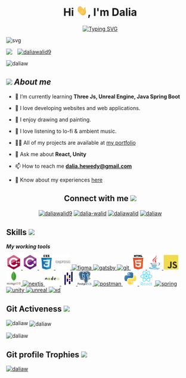 
<h1 align="center">Hi <img src="https://raw.githubusercontent.com/ABSphreak/ABSphreak/master/gifs/Hi.gif" width="30px">, I'm Dalia</h1>
<!-- <h3 align="center">A passionate frontend developer from Egypt</h3> -->

<div align="center">
  
[![Typing SVG](http://readme-typing-svg.herokuapp.com?size=24&center=true&vCenter=true&lines=Computer+Engineering+Student;A+Passionate+Front-End+dev;UI%2FUX+Designer;AR%2FXR+Enthusiast;Interested+in+Open+CV;Artist;Game-dev+Enthusiast)](https://git.io/typing-svg)
  
</div>

      
![svg](https://app.svgator.com/assets/svgator.webapp/log-in-girl.svg?size=10)
      
<img src="https://media.giphy.com/media/ObNTw8Uzwy6KQ/giphy.gif" width="30px" align="left">

<p align="left"> <a href="https://twitter.com/daliawalid9" target="blank"><img src="https://img.shields.io/twitter/follow/daliawalid9?logo=twitter&style=for-the-badge" alt="daliawalid9" /></a> </p>
</p>

<p align="left"> <img src="https://komarev.com/ghpvc/?username=daliaw&label=Profile%20views&color=0e75b6&style=flat" alt="daliaw" /> </p>

<h2 align="left"><img src="https://media.giphy.com/media/iY8CRBdQXODJSCERIr/giphy.gif" width="30px">&nbsp;<i><b>About me </i></b></h2>

- 🌱 I’m currently learning **Three Js, Unreal Engine, Java Spring Boot**

- 💁‍ I love developing websites and web applications.

- 🎨 I enjoy drawing and painting. 

- 🎵 I love listening to lo-fi & ambient music.

- 👨‍💻 All of my projects are available at [my portfolio](daliawalid.netlify.app)

- 💬 Ask me about **React, Unity**

- 📫 How to reach me **dalia.hewedy@gmail.com**

- 📄 Know about my experiences [here](https://drive.google.com/file/d/1CYqharjxDlPxbNTEUNsOb5AWUuShDjOu/view?usp=sharing)

<h2 align="center"> Connect with me <img src='https://raw.githubusercontent.com/ShahriarShafin/ShahriarShafin/main/Assets/handshake.gif' width="100px"> </h2>
<p align="center">
<a href="https://twitter.com/daliawalid9" target="blank"><img align="center" src="https://raw.githubusercontent.com/rahuldkjain/github-profile-readme-generator/master/src/images/icons/Social/twitter.svg" alt="daliawalid9" height="30" width="40" /></a>
<a href="https://linkedin.com/in/dalia-walid" target="blank"><img align="center" src="https://raw.githubusercontent.com/rahuldkjain/github-profile-readme-generator/master/src/images/icons/Social/linked-in-alt.svg" alt="dalia-walid" height="30" width="40" /></a>
<a href="https://www.behance.net/daliawalid" target="blank"><img align="center" src="https://raw.githubusercontent.com/rahuldkjain/github-profile-readme-generator/master/src/images/icons/Social/behance.svg" alt="daliawalid" height="30" width="40" /></a>
<a href="https://codepen.io/daliaw" target="blank"><img align="center" src="https://raw.githubusercontent.com/rahuldkjain/github-profile-readme-generator/master/src/images/icons/Social/codepen.svg" alt="daliaw" height="30" width="40" /></a>





<h2> Skills <img src = "https://media2.giphy.com/media/QssGEmpkyEOhBCb7e1/giphy.gif?cid=ecf05e47a0n3gi1bfqntqmob8g9aid1oyj2wr3ds3mg700bl&rid=giphy.gif" width = 32px> </h2>
<p align="left"><i><b>My working tools</i></b>
<p align="left">
<p align="left"> <a href="https://www.w3schools.com/cpp/" target="_blank" rel="noreferrer"> <img src="https://raw.githubusercontent.com/devicons/devicon/master/icons/cplusplus/cplusplus-original.svg" alt="cplusplus" width="40" height="40"/> </a> <a href="https://www.w3schools.com/cs/" target="_blank" rel="noreferrer"> <img src="https://raw.githubusercontent.com/devicons/devicon/master/icons/csharp/csharp-original.svg" alt="csharp" width="40" height="40"/> </a> <a href="https://www.w3schools.com/css/" target="_blank" rel="noreferrer"> <img src="https://raw.githubusercontent.com/devicons/devicon/master/icons/css3/css3-original-wordmark.svg" alt="css3" width="40" height="40"/> </a> <a href="https://expressjs.com" target="_blank" rel="noreferrer"> <img src="https://raw.githubusercontent.com/devicons/devicon/master/icons/express/express-original-wordmark.svg" alt="express" width="40" height="40"/> </a> <a href="https://www.figma.com/" target="_blank" rel="noreferrer"> <img src="https://www.vectorlogo.zone/logos/figma/figma-icon.svg" alt="figma" width="40" height="40"/> </a> <a href="https://www.gatsbyjs.com/" target="_blank" rel="noreferrer"> <img src="https://www.vectorlogo.zone/logos/gatsbyjs/gatsbyjs-icon.svg" alt="gatsby" width="40" height="40"/> </a> <a href="https://git-scm.com/" target="_blank" rel="noreferrer"> <img src="https://www.vectorlogo.zone/logos/git-scm/git-scm-icon.svg" alt="git" width="40" height="40"/> </a> <a href="https://www.w3.org/html/" target="_blank" rel="noreferrer"> <img src="https://raw.githubusercontent.com/devicons/devicon/master/icons/html5/html5-original-wordmark.svg" alt="html5" width="40" height="40"/> </a> <a href="https://www.java.com" target="_blank" rel="noreferrer"> <img src="https://raw.githubusercontent.com/devicons/devicon/master/icons/java/java-original.svg" alt="java" width="40" height="40"/> </a> <a href="https://developer.mozilla.org/en-US/docs/Web/JavaScript" target="_blank" rel="noreferrer"> <img src="https://raw.githubusercontent.com/devicons/devicon/master/icons/javascript/javascript-original.svg" alt="javascript" width="40" height="40"/> </a> <a href="https://www.mongodb.com/" target="_blank" rel="noreferrer"> <img src="https://raw.githubusercontent.com/devicons/devicon/master/icons/mongodb/mongodb-original-wordmark.svg" alt="mongodb" width="40" height="40"/> </a> <a href="https://nextjs.org/" target="_blank" rel="noreferrer"> <img src="https://cdn.worldvectorlogo.com/logos/nextjs-2.svg" alt="nextjs" width="40" height="40"/> </a> <a href="https://nodejs.org" target="_blank" rel="noreferrer"> <img src="https://raw.githubusercontent.com/devicons/devicon/master/icons/nodejs/nodejs-original-wordmark.svg" alt="nodejs" width="40" height="40"/> </a> <a href="https://pandas.pydata.org/" target="_blank" rel="noreferrer"> <img src="https://raw.githubusercontent.com/devicons/devicon/2ae2a900d2f041da66e950e4d48052658d850630/icons/pandas/pandas-original.svg" alt="pandas" width="40" height="40"/> </a> <a href="https://www.postgresql.org" target="_blank" rel="noreferrer"> <img src="https://raw.githubusercontent.com/devicons/devicon/master/icons/postgresql/postgresql-original-wordmark.svg" alt="postgresql" width="40" height="40"/> </a> <a href="https://postman.com" target="_blank" rel="noreferrer"> <img src="https://www.vectorlogo.zone/logos/getpostman/getpostman-icon.svg" alt="postman" width="40" height="40"/> </a> <a href="https://www.python.org" target="_blank" rel="noreferrer"> <img src="https://raw.githubusercontent.com/devicons/devicon/master/icons/python/python-original.svg" alt="python" width="40" height="40"/> </a> <a href="https://reactjs.org/" target="_blank" rel="noreferrer"> <img src="https://raw.githubusercontent.com/devicons/devicon/master/icons/react/react-original-wordmark.svg" alt="react" width="40" height="40"/> </a> <a href="https://spring.io/" target="_blank" rel="noreferrer"> <img src="https://www.vectorlogo.zone/logos/springio/springio-icon.svg" alt="spring" width="40" height="40"/> </a> <a href="https://unity.com/" target="_blank" rel="noreferrer"> <img src="https://www.vectorlogo.zone/logos/unity3d/unity3d-icon.svg" alt="unity" width="40" height="40"/> </a> <a href="https://unrealengine.com/" target="_blank" rel="noreferrer"> <img src="https://raw.githubusercontent.com/kenangundogan/fontisto/036b7eca71aab1bef8e6a0518f7329f13ed62f6b/icons/svg/brand/unreal-engine.svg" alt="unreal" width="40" height="40"/> </a> <a href="https://www.adobe.com/products/xd.html" target="_blank" rel="noreferrer"> <img src="https://cdn.worldvectorlogo.com/logos/adobe-xd.svg" alt="xd" width="40" height="40"/> </a> </p>

<h2> Git Activeness <img src="https://media.giphy.com/media/W5eoZHPpUx9sapR0eu/giphy.gif" width="38px alt="Git"> </h2>

<p><img align="left" src="https://github-readme-stats.vercel.app/api/top-langs?username=daliaw&show_icons=true&locale=en&layout=compact&show_icons=true&theme=radical" alt="daliaw" /></p>

<p>&nbsp;<img align="center" src="https://github-readme-stats.vercel.app/api?username=daliaw&show_icons=true&locale=en&show_icons=true&theme=radical" alt="daliaw" /></p>

<p><img align="center" src="https://github-readme-streak-stats.herokuapp.com/?user=daliaw&show_icons=true&theme=radical" alt="daliaw" /></p>

<h2> Git profile Trophies <img src="https://media.giphy.com/media/QaMcXSekUWx7aogAUr/giphy.gif" width="38px alt="Git trophies"> </h2>

<p align="left"> <a href="https://github.com/ryo-ma/github-profile-trophy"><img src="https://github-profile-trophy.vercel.app/?username=daliaw&show_icons=true&theme=radical" alt="daliaw" /></a> </p>

